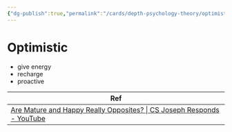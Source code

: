 ```yaml
---
{"dg-publish":true,"permalink":"/cards/depth-psychology-theory/optimistic/","created":"2022-12-31T18:18:57.786+01:00","updated":"2023-04-10T12:39:13.697+02:00"}
---
```




<div class="transclusion internal-embed is-loaded"><div class="markdown-embed">



# Optimistic 
- give energy
- recharge
- proactive


</div></div>

| Ref                                                                                                                                                           |
| ------------------------------------------------------------------------------------------------------------------------------------------------------------- |
| [Are Mature and Happy Really Opposites? \| CS Joseph Responds - YouTube](https://www.youtube.com/watch?v=a334QVG4AWo&list=TLPQMjgwMzIwMjMQZSjG17Ndfw&index=3) |

